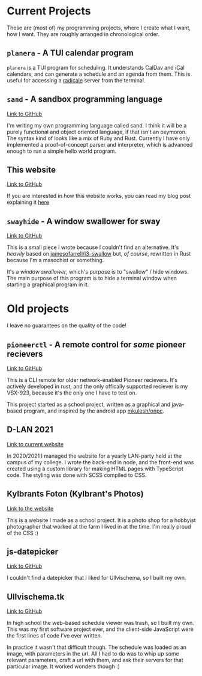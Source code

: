 # Current Projects

These are (most of) my programming projects,
where I create what I want, how I want.
They are roughly arranged in chronological order.

## `planera` - A TUI calendar program

`planera` is a TUI program for scheduling.
It understands CalDav and iCal calendars,
and can generate a schedule and an agenda from them.
This is useful for accessing a [radicale](https://radicale.org) server
from the terminal.

## `sand` - A sandbox programming language

[Link to GitHub](https://github.com/NomisIV/sand)

I'm writing my own programming language called sand.
I think it will be a purely functional and object oriented language,
if that isn't an oxymoron.
The syntax kind of looks like a mix of Ruby and Rust.
Currently I have only implemented a proof-of-concept parser and interpreter,
which is advanced enough to run a simple hello world program.

## This website

[Link to GitHub](https://github.com/NomisIV/servera)

If you are interested in how this website works,
you can read my blog post explaining it [here](/blog/how-i-built-this-website)

## `swayhide` - A window swallower for sway

[Link to GitHub](https://github.com/NomisIV/swayhide)

This is a small piece I wrote because I couldn't find an alternative.
It's *heavily* based on
[jamesofarrell/i3-swallow](https://github.com/jamesofarrell/i3-swallow)
but, *of course*, rewritten in Rust because I'm a masochist or something.

It's a *window swallower*, which's purpose is to "swallow" / hide windows.
The main purpose of this program is to hide a terminal window when starting
a graphical program in it.

# Old projects

I leave no guarantees on the quality of the code!

## `pioneerctl` - A remote control for *some* pioneer recievers

[Link to GitHub](https://github.com/NomisIV/pioneerctl)

This is a CLI remote for older network-enabled Pioneer recievers.
It's actively developed in rust,
and the only offically supported reciever is my VSX-923,
because it's the only one I have to test on.

This project started as a school project,
written as a graphical and java-based program,
and inspired by the android app [mkulesh/onpc](https://github.com/mkulesh/onpc).

## D-LAN 2021

[Link to current website](https://d-lan.se)

In 2020/2021 I managed the website for a yearly LAN-party held at the campus of my college.
I wrote the back-end in node, and the front-end was created using a custom
library for making HTML pages with TypeScript code.
The styling was done with SCSS compiled to CSS.

## Kylbrants Foton (Kylbrant's Photos)

[Link to the website](https://kylbrants-foton.se/)

This is a website I made as a school project.
It is a photo shop for a hobbyist photographer that worked at the farm I lived in at the time.
I'm really proud of the CSS :)

## js-datepicker

[Link to GitHub](https://github.com/NomisIV/js-datepicker)

I couldn't find a datepicker that I liked for Ullvischema, so I built my own.

## Ullvischema.tk

[Link to GitHub](https://github.com/NomisIV/ullvischema.tk)

In high school the web-based schedule viewer was trash, so I built my own.
This was my first software project ever,
and the client-side JavaScript were the first lines of code I've ever written.

In practice it wasn't that difficult though.
The schedule was loaded as an image, with parameters in the url.
All I had to do was to whip up some relevant parameters,
craft a url with them,
and ask their servers for that particular image.
It worked wonders though :)

